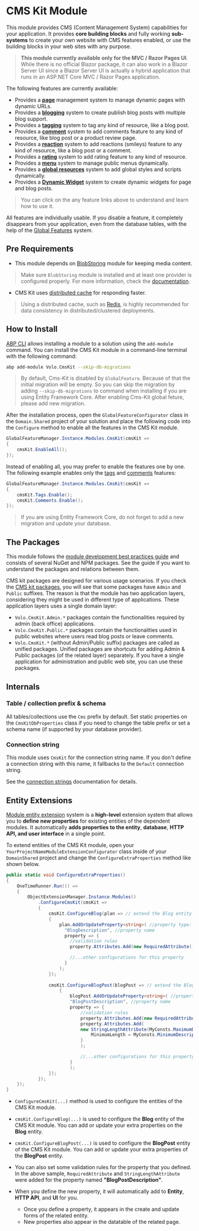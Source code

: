 # CMS Kit Module

This module provides CMS (Content Management System) capabilities for your application. It provides **core building blocks** and fully working **sub-systems** to create your own website with CMS features enabled, or use the building blocks in your web sites with any purpose.

> **This module currently available only for the MVC / Razor Pages UI**. While there is no official Blazor package, it can also work in a Blazor Server UI since a Blazor Server UI is actually a hybrid application that runs in an ASP.NET Core MVC / Razor Pages application.

The following features are currently available:

* Provides a [**page**](./pages.md) management system to manage dynamic pages with dynamic URLs.
* Provides a [**blogging**](./blogging.md) system to create publish blog posts with multiple blog support.
* Provides a [**tagging**](./tags.md) system to tag any kind of resource, like a blog post.
* Provides a [**comment**](./comments.md) system to add comments feature to any kind of resource, like blog post or a product review page.
* Provides a [**reaction**](./reactions.md) system to add reactions (smileys) feature to any kind of resource, like a blog post or a comment.
* Provides a [**rating**](./ratings.md) system to add rating feature to any kind of resource.
* Provides a [**menu**](./menus.md) system to manage public menus dynamically.
* Provides a [**global resources**](./global-resources.md) system to add global styles and scripts dynamically.
* Provides a [**Dynamic Widget**](./dynamic-widget.md) system to create dynamic widgets for page and blog posts.

> You can click on the any feature links above to understand and learn how to use it.

All features are individually usable. If you disable a feature, it completely disappears from your application, even from the database tables, with the help of the [Global Features](../../framework/infrastructure/global-features.md) system.

## Pre Requirements

-  This module depends on [BlobStoring](../../framework/infrastructure/blob-storing/index.md) module for keeping media content.
> Make sure `BlobStoring` module is installed and at least one provider is configured properly. For more information, check the [documentation](../../framework/infrastructure/blob-storing/index.md).

- CMS Kit uses [distributed cache](../../framework/fundamentals/caching.md) for responding faster. 
> Using a distributed cache, such as [Redis](../../framework/fundamentals/redis-cache.md), is highly recommended for data consistency in distributed/clustered deployments.

## How to Install

[ABP CLI](../../CLI.md) allows installing a module to a solution using the `add-module` command. You can install the CMS Kit module in a command-line terminal with the following command:

```bash
abp add-module Volo.CmsKit --skip-db-migrations
```

> By default, Cms-Kit is disabled by `GlobalFeature`. Because of that the initial migration will be empty. So you can skip the migration by adding `--skip-db-migrations` to command when installing if you are using Entity Framework Core. After enabling Cms-Kit global feture, please add new migration.

After the installation process, open the `GlobalFeatureConfigurator` class in the `Domain.Shared` project of your solution and place the following code into the `Configure` method to enable all the features in the CMS Kit module.

```csharp
GlobalFeatureManager.Instance.Modules.CmsKit(cmsKit =>
{
    cmsKit.EnableAll();
});
```

Instead of enabling all, you may prefer to enable the features one by one. The following example enables only the [tags](./tags.md) and [comments](./comments.md) features:

````csharp
GlobalFeatureManager.Instance.Modules.CmsKit(cmsKit =>
{
    cmsKit.Tags.Enable();
    cmsKit.Comments.Enable();
});
````

> If you are using Entity Framework Core, do not forget to add a new migration and update your database.

## The Packages

This module follows the [module development best practices guide](../../framework/architecture/best-practices/index.md) and consists of several NuGet and NPM packages. See the guide if you want to understand the packages and relations between them.

CMS kit packages are designed for various usage scenarios. If you check the [CMS kit packages](https://www.nuget.org/packages?q=Volo.CmsKit), you will see that some packages have `Admin` and `Public` suffixes. The reason is that the module has two application layers, considering they might be used in different type of applications. These application layers uses a single domain layer:

 - `Volo.CmsKit.Admin.*` packages contain the functionalities required by admin (back office) applications.
 - `Volo.CmsKit.Public.*` packages contain the functionalities used in public websites where users read blog posts or leave comments.
 - `Volo.CmsKit.*` (without Admin/Public suffix) packages are called as unified packages. Unified packages are shortcuts for adding Admin & Public packages (of the related layer) separately. If you have a single application for administration and public web site, you can use these packages.

## Internals

### Table / collection prefix & schema

All tables/collections use the `Cms` prefix by default. Set static properties on the `CmsKitDbProperties` class if you need to change the table prefix or set a schema name (if supported by your database provider).

### Connection string

This module uses `CmsKit` for the connection string name. If you don't define a connection string with this name, it fallbacks to the `Default` connection string.

See the [connection strings](../../framework/fundamentals/connection-strings.md) documentation for details.

## Entity Extensions

[Module entity extension](../../framework/architecture/modularity/extending/module-entity-extensions.md) system is a **high-level** extension system that allows you to **define new properties** for existing entities of the dependent modules. It automatically **adds properties to the entity**, **database**, **HTTP API, and user interface** in a single point.

To extend entities of the CMS Kit module, open your `YourProjectNameModuleExtensionConfigurator` class inside of your `DomainShared` project and change the `ConfigureExtraProperties` method like shown below.

```csharp
public static void ConfigureExtraProperties()
{
    OneTimeRunner.Run(() =>
    {
        ObjectExtensionManager.Instance.Modules()
            .ConfigureCmsKit(cmsKit =>
            {
                cmsKit.ConfigureBlog(plan => // extend the Blog entity
                {
                    plan.AddOrUpdateProperty<string>( //property type: string
                      "BlogDescription", //property name
                      property => {
                        //validation rules
                        property.Attributes.Add(new RequiredAttribute()); //adds required attribute to the defined property

                        //...other configurations for this property
                      }
                    );
                });
              
                cmsKit.ConfigureBlogPost(blogPost => // extend the BlogPost entity
                    {
                        blogPost.AddOrUpdateProperty<string>( //property type: string
                        "BlogPostDescription", //property name
                        property => {
                            //validation rules
                            property.Attributes.Add(new RequiredAttribute()); //adds required attribute to the defined property
                            property.Attributes.Add(
                            new StringLengthAttribute(MyConsts.MaximumDescriptionLength) {
                                MinimumLength = MyConsts.MinimumDescriptionLength
                            }
                            );

                            //...other configurations for this property
                        }
                        );
                });  
            });
    });
}
```
 
* `ConfigureCmsKit(...)` method is used to configure the entities of the CMS Kit module.

* `cmsKit.ConfigureBlog(...)` is used to configure the **Blog** entity of the CMS Kit module. You can add or update your extra properties on the **Blog** entity. 

* `cmsKit.ConfigureBlogPost(...)` is used to configure the **BlogPost** entity of the CMS Kit module. You can add or update your extra properties of the **BlogPost** entity.

* You can also set some validation rules for the property that you defined. In the above sample, `RequiredAttribute` and `StringLengthAttribute` were added for the property named **"BlogPostDescription"**. 

* When you define the new property, it will automatically add to **Entity**, **HTTP API**, and **UI** for you. 
  * Once you define a property, it appears in the create and update forms of the related entity. 
  * New properties also appear in the datatable of the related page.

